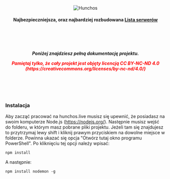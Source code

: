 <div align="center">
	<img src="logo.gif" alt="Hunchos">
	<br>
	<h4>
		Najbezpieczniejsza, oraz najbardziej rozbudowana <a href="https://hunchos.live/">Lista serwerów</a>
	</h4>
	<br>
	<br>
	<br>
	<p>
	<h5>
		Poniżej znajdziesz pełną dokumentację projektu. <p style="color: red">Pamiętaj tylko, że cały projekt jest objęty licencją CC BY-NC-ND 4.0 (https://creativecommons.org/licenses/by-nc-nd/4.0/)</p>
	</h5>
	</p>
	<br>
	<br>
	<br>
</div>

### Instalacja

Aby zacząć pracować na hunchos.live musisz się upewnić, że posiadasz na swoim komputerze Node.js (https://nodejs.org/). Następnie musisz wejść do folderu, w którym masz pobrane pliki projektu. Jeżeli tam się znajdujesz to przytrzymaj lewy shift i kliknij prawym przyciskiem na dowolne miejsce w folderze. Powinna ukazać się opcja "Otwórz tutaj okno programu PowerShell". Po kliknięciu tej opcji należy wpisać:
```
npm install
```
 A następnie: 
 ```
 npm install nodemon -g
 ```
